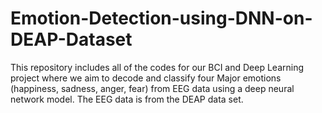# Emotion-Detection-using-DNN-on-DEAP-Dataset
This repository includes all of the codes for our BCI and Deep Learning project where we aim to decode and classify four Major emotions (happiness, sadness, anger, fear) from EEG data using a deep neural network model.
The EEG data is from the DEAP data set.
